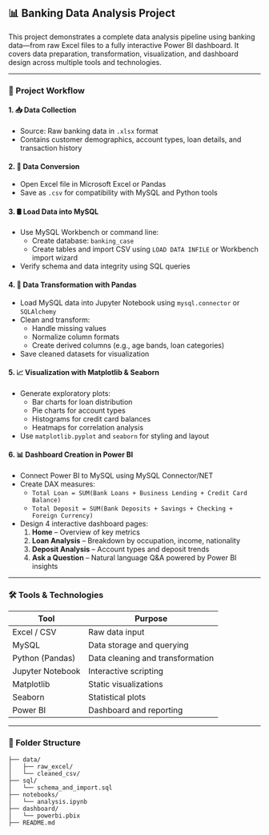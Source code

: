 ## 📊 Banking Data Analysis Project

This project demonstrates a complete data analysis pipeline using banking data—from raw Excel files to a fully interactive Power BI dashboard. It covers data preparation, transformation, visualization, and dashboard design across multiple tools and technologies.

---

### 🧾 Project Workflow

#### 1. 📥 Data Collection
- Source: Raw banking data in `.xlsx` format
- Contains customer demographics, account types, loan details, and transaction history

#### 2. 📄 Data Conversion
- Open Excel file in Microsoft Excel or Pandas
- Save as `.csv` for compatibility with MySQL and Python tools

#### 3. 🛢️ Load Data into MySQL
- Use MySQL Workbench or command line:
  - Create database: `banking_case`
  - Create tables and import CSV using `LOAD DATA INFILE` or Workbench import wizard
- Verify schema and data integrity using SQL queries

#### 4. 🐍 Data Transformation with Pandas
- Load MySQL data into Jupyter Notebook using `mysql.connector` or `SQLAlchemy`
- Clean and transform:
  - Handle missing values
  - Normalize column formats
  - Create derived columns (e.g., age bands, loan categories)
- Save cleaned datasets for visualization

#### 5. 📈 Visualization with Matplotlib & Seaborn
- Generate exploratory plots:
  - Bar charts for loan distribution
  - Pie charts for account types
  - Histograms for credit card balances
  - Heatmaps for correlation analysis
- Use `matplotlib.pyplot` and `seaborn` for styling and layout

#### 6. 📊 Dashboard Creation in Power BI
- Connect Power BI to MySQL using MySQL Connector/NET
- Create DAX measures:
  - `Total Loan = SUM(Bank Loans + Business Lending + Credit Card Balance)`
  - `Total Deposit = SUM(Bank Deposits + Savings + Checking + Foreign Currency)`
- Design 4 interactive dashboard pages:
  1. **Home** – Overview of key metrics
  2. **Loan Analysis** – Breakdown by occupation, income, nationality
  3. **Deposit Analysis** – Account types and deposit trends
  4. **Ask a Question** – Natural language Q&A powered by Power BI insights

---

### 🛠️ Tools & Technologies

| Tool            | Purpose                          |
|-----------------|----------------------------------|
| Excel / CSV     | Raw data input                   |
| MySQL           | Data storage and querying        |
| Python (Pandas) | Data cleaning and transformation |
| Jupyter Notebook| Interactive scripting            |
| Matplotlib      | Static visualizations            |
| Seaborn         | Statistical plots                |
| Power BI        | Dashboard and reporting          |

---

### 📁 Folder Structure

```
├── data/
│   ├── raw_excel/
│   └── cleaned_csv/
├── sql/
│   └── schema_and_import.sql
├── notebooks/
│   └── analysis.ipynb
├── dashboard/
│   └── powerbi.pbix
├── README.md
```
